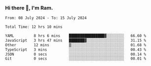 ### Hi there 👋, I'm Ram.

<!--START_SECTION:waka-->

```txt
From: 08 July 2024 - To: 15 July 2024

Total Time: 12 hrs 10 mins

YAML         8 hrs 6 mins    ████████████████▓░░░░░░░░   66.60 %
JavaScript   3 hrs 47 mins   ███████▓░░░░░░░░░░░░░░░░░   31.15 %
Other        12 mins         ▒░░░░░░░░░░░░░░░░░░░░░░░░   01.68 %
TypeScript   3 mins          ░░░░░░░░░░░░░░░░░░░░░░░░░   00.43 %
JSON         0 secs          ░░░░░░░░░░░░░░░░░░░░░░░░░   00.14 %
Git          0 secs          ░░░░░░░░░░░░░░░░░░░░░░░░░   00.01 %
```

<!--END_SECTION:waka-->
